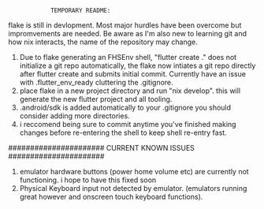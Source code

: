                 TEMPORARY README: 
flake is still in devlopment.
Most major hurdles have been overcome but
impromvements are needed. Be aware as I'm also new
to learning git and how nix interacts, the name 
of the repository may change.

1. Due to flake generating an FHSEnv shell, 
"flutter create ." does not initialize a git repo automatically, the flake now intiates a git repo directly after flutter create and submits initial commit. Currently have an issue with .flutter_env_ready cluttering the .gitignore.
2. place flake in a new project directory and run
   "nix develop". this will generate the new
   flutter project and all tooling.
3. .android/sdk is added automatically to your .gitignore you should consider adding more directories.
5. i reccomend being sure to commit anytime you've
   finished making changes before re-entering the shell
   to keep shell re-entry fast.

######################
CURRENT KNOWN ISSUES
######################
1. emulator hardware buttons (power home volume etc) are currently not functioning. i hope to have this fixed soon
2. Physical Keyboard input not detected by emulator. (emulators running great however and onscreen touch keyboard functions).
